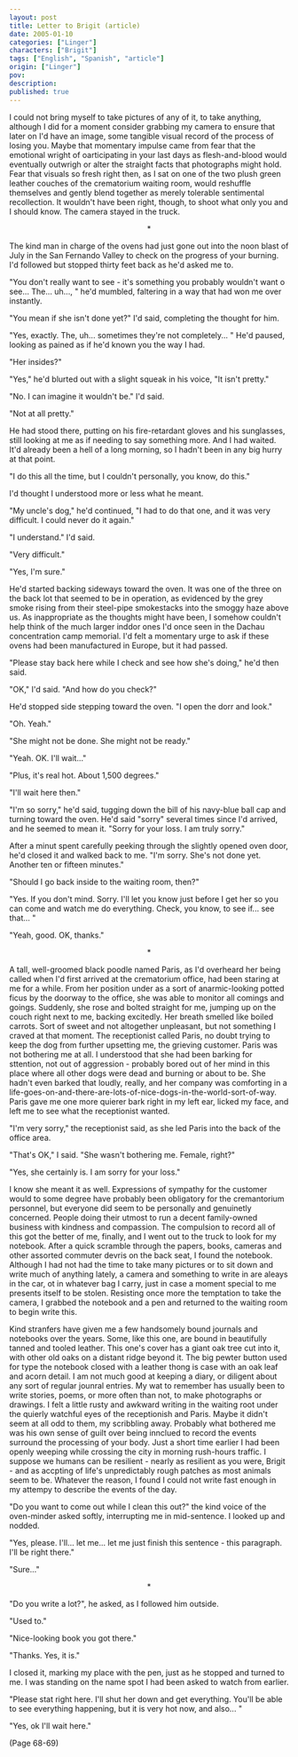 ```yaml
---
layout: post
title: Letter to Brigit (article)
date: 2005-01-10
categories: ["Linger"]
characters: ["Brigit"]
tags: ["English", "Spanish", "article"]
origin: ["Linger"]
pov: 
description: 
published: true
---
```


I could not bring myself to take pictures of any of it, to take anything, although I did for a moment consider grabbing my camera to ensure that later on I'd have an image, some tangible visual record of the process of losing you. Maybe that momentary impulse came from fear that the emotional wright of oarticipating in your last days as flesh-and-blood would eventually outwrigh or alter the straight facts that photographs might hold. Fear that visuals so fresh right then, as I sat on one of the two plush green leather couches of the crematorium waiting room, would reshuffle themselves and gently blend together as merely tolerable sentimental recollection. It wouldn't have been right, though, to shoot what only you and I should know. The camera stayed in the truck.

<p style="text-align: center; text-indent: 0;">*</p>

The kind man in charge of the ovens had just gone out into the noon blast of July in the San Fernando Valley to check on the progress of your burning. I'd followed but stopped thirty feet back as he'd asked me to.

"You don't really want to see - it's something you probably wouldn't want o see... The... uh..., " he'd mumbled, faltering in a way that had won me over instantly.

"You mean if she isn't done yet?" I'd said, completing the thought for him.

"Yes, exactly. The, uh... sometimes they're not completely... " He'd paused, looking as pained as if he'd known you the way I had.

"Her insides?"

"Yes," he'd blurted out with a slight squeak in his voice, "It isn't pretty."

"No. I can imagine it wouldn't be." I'd said.

"Not at all pretty."

He had stood there, putting on his fire-retardant gloves and his sunglasses, still looking at me as if needing to say something more. And I had waited. It'd already been a hell of a long morning, so I hadn't been in any big hurry at that point.

"I do this all the time, but I couldn't personally, you know, do this."

I'd thought I understood more or less what he meant.

"My uncle's dog," he'd continued, "I had to do that one, and it was very difficult. I could never do it again."

"I understand." I'd said.

"Very difficult."

"Yes, I'm sure."

He'd started backing sideways toward the oven. It was one of the three on the back lot that seemed to be in operation, as evidenced by the grey smoke rising from their steel-pipe smokestacks into the smoggy haze above us. As inappropriate as the thoughts might have been, I somehow couldn't help think of the much larger inddor ones I'd once seen in the Dachau concentration camp memorial. I'd felt a momentary urge to ask if these ovens had been manufactured in Europe, but it had passed.

"Please stay back here while I check and see how she's doing," he'd then said.

"OK," I'd said. "And how do you check?"

He'd stopped side stepping toward the oven. "I open the dorr and look."

"Oh. Yeah."

"She might not be done. She might not be ready."

"Yeah. OK. I'll wait..."

"Plus, it's real hot. About 1,500 degrees."

"I'll wait here then."

"I'm so sorry," he'd said, tugging down the bill of his navy-blue ball cap and turning toward the oven. He'd said "sorry" several times since I'd arrived, and he seemed to mean it. "Sorry for your loss. I am truly sorry."

After a minut spent carefully peeking through the slightly opened oven door, he'd closed it and walked back to me. "I'm sorry. She's not done yet. Another ten or fifteen minutes."

"Should I go back inside to the waiting room, then?"

"Yes. If you don't mind. Sorry. I'll let you know just before I get her so you can come and watch me do everything. Check, you know, to see if... see that... "

"Yeah, good. OK, thanks."

<p style="text-align: center; text-indent: 0;">*</p>

A tall, well-groomed black poodle named Paris, as I'd overheard her being called when I'd first arrived at the crematorium office, had been staring at me for a while. From her position under as a sort of anarmic-looking potted ficus by the doorway to the office, she was able to monitor all comings and goings. Suddenly, she rose and bolted straight for me, jumping up on the couch right next to me, backing excitedly. Her breath smelled like boiled carrots. Sort of sweet and not altogether unpleasant, but not something I craved at that moment. The receptionist called Paris, no doubt trying to keep the dog from further upsetting me, the grieving customer. Paris was not bothering me at all. I understood that she had been barking for sttention, not out of aggression - probably bored out of her mind in this place where all other dogs were dead and burning or about to be. She hadn't even barked that loudly, really, and her company was comforting in a life-goes-on-and-there-are-lots-of-nice-dogs-in-the-world-sort-of-way. Paris gave me one more quierer bark right in my left ear, licked my face, and left me to see what the receptionist wanted.

"I'm very sorry," the receptionist said, as she led Paris into the back of the office area.

"That's OK," I said. "She wasn't bothering me. Female, right?"

"Yes, she certainly is. I am sorry for your loss."

I know she meant it as well. Expressions of sympathy for the customer would to some degree have probably been obligatory for the cremantorium personnel, but everyone did seem to be personally and genuinetly concerned. People doing their utmost to run a decent family-owned business with kindness and compassion. The compulsion to record all of this got the better of me, finally, and I went out to the truck to look for my notebook. After a quick scramble through the papers, books, cameras and other assorted commuter devris on the back seat, I found the notebook. Although I had not had the time to take many pictures or to sit down and write much of anything lately, a camera and something to write in are aleays in the car, ot in whatever bag I carry, just in case a moment special to me presents itself to be stolen. Resisting once more the temptation to take the camera, I grabbed the notebook and a pen and returned to the waiting room to begin write this.

Kind stranfers have given me a few handsomely bound journals and notebooks over the years. Some, like this one, are bound in beautifully tanned and tooled leather. This one's cover has a giant oak tree cut into it, with other old oaks on a distant ridge beyond it. The big pewter button used for type the notebook closed with a leather thong is case with an oak leaf and acorn detail. I am not much good at keeping a diary, or diligent about any sort of regular jounral entries. My wat to remember has usually been to write stories, poems, or more often than not, to make photographs or drawings. I felt a little rusty and awkward writing in the waiting root under the quierly watchful eyes of the receptionish and Paris. Maybe it didn't seem at all odd to them, my scribbling away. Probably what bothered me was his own sense of guilt over being innclued to record the events surround the processing of your body. Just a short time earlier I had been openly weeping while crossing the city in morning rush-hours traffic. I suppose we humans can be resilient - nearly as resilient as you were, Brigit - and as accpting of life's unpredictably rough patches as most animals seem to be. Whatever the reason, I found I could not write fast enough in my attempy to describe the events of the day.

"Do you want to come out while I clean this out?" the kind voice of the oven-minder asked softly, interrupting me in mid-sentence. I looked up and nodded.

"Yes, please. I'll... let me... let me just finish this sentence - this paragraph. I'll be right there."

"Sure..."

<p style="text-align: center; text-indent: 0;">*</p>

"Do you write a lot?", he asked, as I followed him outside.

"Used to."

"Nice-looking book you got there."

"Thanks. Yes, it is."

I closed it, marking my place with the pen, just as he stopped and turned to me. I was standing on the name spot I had been asked to watch from earlier.

"Please stat right here. I'll shut her down and get everything. You'll be able to see everything happening, but it is very hot now, and also... "

"Yes, ok I'll wait here."

(Page 68-69)
